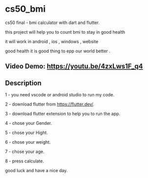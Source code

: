 # cs50_bmi

cs50 final - bmi calculator with dart and flutter.

this project will help you to count bmi to stay in good health

it will work in android , ios , windows , website

good health it is good thing to epp our world better .

## Video Demo:  <https://youtu.be/4zxLws1F_q4>

## Description

1 - you need vscode or android studio to run my code.

2 - download flutter from <https://flutter.dev/>.

3 - download flutter extension to help you to run the app.

4 - chose your Gender.

5 - chose your Hight.

6 - chose your weight.

7 - chose your age.

8 - press calculate.

good luck and have a nice day.
